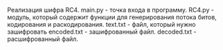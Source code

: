 Реализация шифра RC4.
main.py - точка входа в программу.
RC4.py - модуль, который содержит функции для генерирования потока битов, кодирования и раскодирования.
text.txt - файл, который нужно зашифровать
encoded.txt - зашифрованный файл.
decoded.txt - расшифрованный файл.
